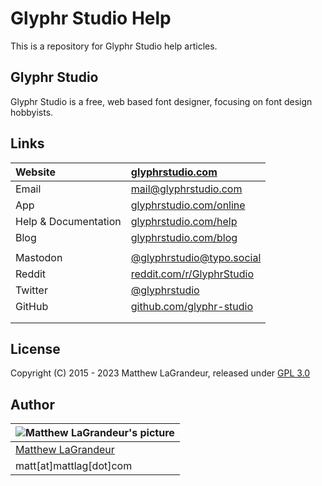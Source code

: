 # Glyphr Studio Help
This is a repository for Glyphr Studio help articles.

## Glyphr Studio
Glyphr Studio is a free, web based font designer, focusing on font design hobbyists.  

## Links
| Website | [glyphrstudio.com](https://www.glyphrstudio.com) |
| :---- | :---- |
| Email | [mail@glyphrstudio.com](mailto:mail@glyphrstudio.com) |
| App | [glyphrstudio.com/online](https://www.glyphrstudio.com/online) |
| Help & Documentation | [glyphrstudio.com/help](https://www.glyphrstudio.com/help/) |
| Blog | [glyphrstudio.com/blog](https://www.glyphrstudio.com/blog/) |
| | |
| Mastodon | [@glyphrstudio@typo.social](https://typo.social/@glyphrstudio) |
| Reddit | [reddit.com/r/GlyphrStudio](https://www.reddit.com/r/GlyphrStudio/) |
| Twitter | [@glyphrstudio](https://twitter.com/glyphrstudio) |
| GitHub | [github.com/glyphr-studio](https://github.com/glyphr-studio) |
| | |
| | |

## License
Copyright (C) 2015 - 2023 Matthew LaGrandeur, released under [GPL 3.0](https://github.com/mattlag/Glyphr-Studio-Help/blob/master/LICENSE-gpl-3.0.txt)

## Author
| ![Matthew LaGrandeur's picture](https://1.gravatar.com/avatar/f6f7b963adc54db7e713d7bd5f4903ec?s=70) |
|---|
| [Matthew LaGrandeur](https://www.mattlag.com/) |
| matt[at]mattlag[dot]com |
